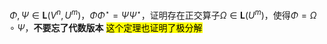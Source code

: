 $\Phi,\Psi\in\mathbf{L}(V^n,U^m)$，$\Phi\Phi^\star=\Psi\Psi^\star$，证明存在正交算子$\Omega\in\mathbf{L}(U^m)$，使得$\Phi=\Omega\circ\Psi$，**不要忘了代数版本**
<mark>这个定理也证明了极分解</mark>
